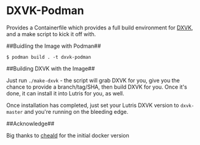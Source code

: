 # DXVK-Podman

Provides a Containerfile which provides a full build environment for [DXVK](https://github.com/doitsujin/dxvk), and a make script to kick it off with.

##Buidling the Image with Podman##

`$ podman build . -t dxvk-podman`

##Building DXVK with the Image##

Just run `./make-dxvk` - the script will grab DXVK for you, give you the chance to provide a branch/tag/SHA, then build DXVK for you. Once it's done, it can install it into Lutris for you, as well.

Once installation has completed, just set your Lutris DXVK version to `dxvk-master` and you're running on the bleeding edge.

##Acknowledge##

Big thanks to [cheald](https://github.com/cheald/dxvk-docker) for the initial docker version